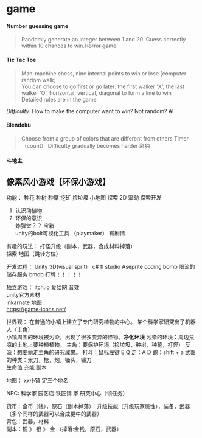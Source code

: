 # game  
#### Number guessing game  
> Randomly generate an integer between 1 and 20. Guess correctly within 10 chances to win.~~Horror game~~    
 
#### Tic Tac Toe  
> Man-machine chess, nine internal points to win or lose [computer random walk]  
> You can choose to go first or go later: the first walker 'X', the last walker 'O', horizontal, vertical, diagonal to form a line to win  
> Detailed rules are in the game  

*Difficulty:* How to make the computer want to win? Not random? AI

#### Blendoku
> Choose from a group of colors that are different from others
> Timer（count）
> Difficulty gradually becomes harder
> 彩独


#### 斗地主 




## 像素风小游戏【环保小游戏】   
功能： 种花 种树 种草 挖矿  捡垃圾 小地图 探索 
2D 滚动 探索开发  
1. 认识动植物  
2. 环保的意识  
炸弹堂？？
宝箱   
unity的bolt可视化工具 （playmaker） 
有剧情  

有趣的玩法：
打怪升级（副本，武器，合成材料掉落）  
探索 地图（跳转方位）


开发过程：
Unity 3D(visual sprit）
c#
fl studio
Aseprite
coding
bomb 限流的储存服务 bmob
打牌！！！！！

独立游戏：
itch.io
爱给网 音效  
unity官方素材  
inkarnate 地图  
https://game-icons.net/

世界观：
在普通的小镇上建立了专门研究植物的中心。
某个科学家研究出了机器人（主角）  
小镇周围的环境被污染，出现了很多变异的怪物。**净化环境**
污染的环境：周边荒凉的土地上要种植植物。
主角：要保护环境（捡垃圾，种树，种花，打怪）
反派：想要偷走主角的研究成果。
打斗：鼠标左键 E Q
走：A D
跑：shift + a
武器的种类：太刀，枪，炮，锄头，镰刀  
生命值
充能
副本

地图：
xx小镇
定三个地名

NPC:
科学家
园艺店
铁匠铺
家
研究中心（领任务）



货币：金币（钱），原石（副本掉落）：升级技能（升级玩家属性），装备，武器（多个同样的武器可以合成更牛的武器）  
背包：武器，材料  
副本：铜 》 银 》 金 （掉落:金钱，原石，武器）  


